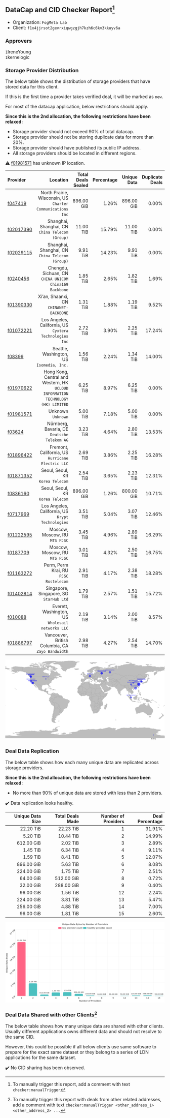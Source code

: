 ## DataCap and CID Checker Report[^1]
 - Organization: `FogMeta Lab`
 - Client: `f1x4jjrsot2gevrxiqwgzgjh7kzh6c6kv3kkuyv6a`
### Approvers
`1`IreneYoung<br/>`1`kernelogic

### Storage Provider Distribution
The below table shows the distribution of storage providers that have stored data for this client.

If this is the first time a provider takes verified deal, it will be marked as `new`.

For most of the datacap application, below restrictions should apply.

**Since this is the 2nd allocation, the following restrictions have been relaxed:**
 - Storage provider should not exceed 90% of total datacap.
 - Storage provider should not be storing duplicate data for more than 20%.
 - Storage provider should have published its public IP address.
 - All storage providers should be located in different regions.

⚠️ [f01981571](https://filfox.info/en/address/f01981571) has unknown IP location.

| Provider                                              |                                                                            Location | Total Deals Sealed | Percentage | Unique Data | Duplicate Deals |
| :---------------------------------------------------- | ----------------------------------------------------------------------------------: | -----------------: | ---------: | ----------: | --------------: |
| [f047419](https://filfox.info/en/address/f047419)     |                       North Prairie, Wisconsin, US<br/>`Charter Communications Inc` |         896.00 GiB |      1.26% |  896.00 GiB |           0.00% |
| [f02017390](https://filfox.info/en/address/f02017390) |                                  Shanghai, Shanghai, CN<br/>`China Telecom (Group)` |          11.00 TiB |     15.79% |   11.00 TiB |           0.00% |
| [f02029115](https://filfox.info/en/address/f02029115) |                                  Shanghai, Shanghai, CN<br/>`China Telecom (Group)` |           9.91 TiB |     14.23% |    9.91 TiB |           0.00% |
| [f0240456](https://filfox.info/en/address/f0240456)   |                           Chengdu, Sichuan, CN<br/>`CHINA UNICOM China169 Backbone` |           1.85 TiB |      2.65% |    1.82 TiB |           1.69% |
| [f01390330](https://filfox.info/en/address/f01390330) |                                          Xi’an, Shaanxi, CN<br/>`CHINANET-BACKBONE` |           1.31 TiB |      1.88% |    1.19 TiB |           9.52% |
| [f01072221](https://filfox.info/en/address/f01072221) |                          Los Angeles, California, US<br/>`Cyxtera Technologies Inc` |           2.72 TiB |      3.90% |    2.25 TiB |          17.24% |
| [f08399](https://filfox.info/en/address/f08399)       |                                        Seattle, Washington, US<br/>`Isomedia, Inc.` |           1.56 TiB |      2.24% |    1.34 TiB |          14.00% |
| [f01970622](https://filfox.info/en/address/f01970622) | Hong Kong, Central and Western, HK<br/>`UCLOUD INFORMATION TECHNOLOGY (HK) LIMITED` |           6.25 TiB |      8.97% |    6.25 TiB |           0.00% |
| [f01981571](https://filfox.info/en/address/f01981571) |                                                               Unknown<br/>`Unknown` |           5.00 TiB |      7.18% |    5.00 TiB |           0.00% |
| [f03624](https://filfox.info/en/address/f03624)       |                                     Nürnberg, Bavaria, DE<br/>`Deutsche Telekom AG` |           3.23 TiB |      4.64% |    2.80 TiB |          13.53% |
| [f01896422](https://filfox.info/en/address/f01896422) |                                Fremont, California, US<br/>`Hurricane Electric LLC` |           2.69 TiB |      3.86% |    2.25 TiB |          16.28% |
| [f01871352](https://filfox.info/en/address/f01871352) |                                                Seoul, Seoul, KR<br/>`Korea Telecom` |           2.54 TiB |      3.65% |    2.23 TiB |          12.31% |
| [f0836160](https://filfox.info/en/address/f0836160)   |                                                Seoul, Seoul, KR<br/>`Korea Telecom` |         896.00 GiB |      1.26% |  800.00 GiB |          10.71% |
| [f0717969](https://filfox.info/en/address/f0717969)   |                                Los Angeles, California, US<br/>`Krypt Technologies` |           3.51 TiB |      5.04% |    3.07 TiB |          12.46% |
| [f01222595](https://filfox.info/en/address/f01222595) |                                                   Moscow, Moscow, RU<br/>`MTS PJSC` |           3.45 TiB |      4.96% |    2.89 TiB |          16.29% |
| [f0187709](https://filfox.info/en/address/f0187709)   |                                                   Moscow, Moscow, RU<br/>`MTS PJSC` |           3.01 TiB |      4.32% |    2.50 TiB |          16.75% |
| [f01163272](https://filfox.info/en/address/f01163272) |                                           Perm, Perm Krai, RU<br/>`PJSC Rostelecom` |           2.91 TiB |      4.17% |    2.38 TiB |          18.28% |
| [f01402814](https://filfox.info/en/address/f01402814) |                                          Singapore, Singapore, SG<br/>`StarHub Ltd` |           1.79 TiB |      2.57% |    1.51 TiB |          15.72% |
| [f010088](https://filfox.info/en/address/f010088)     |                                Everett, Washington, US<br/>`Wholesail networks LLC` |           2.19 TiB |      3.14% |    2.00 TiB |           8.57% |
| [f01886797](https://filfox.info/en/address/f01886797) |                                Vancouver, British Columbia, CA<br/>`Zayo Bandwidth` |           2.98 TiB |      4.27% |    2.54 TiB |          14.70% |

<img src="https://raw.githubusercontent.com/data-preservation-programs/filplus-checker-assets/main/filecoin-project/filecoin-plus-large-datasets/issues/1138/1676472808150.png"/>

### Deal Data Replication
The below table shows how each many unique data are replicated across storage providers.


**Since this is the 2nd allocation, the following restrictions have been relaxed:**
- No more than 90% of unique data are stored with less than 2 providers.

✔️ Data replication looks healthy.

| Unique Data Size | Total Deals Made | Number of Providers | Deal Percentage |
| ---------------: | ---------------: | ------------------: | --------------: |
|        22.20 TiB |        22.23 TiB |                   1 |          31.91% |
|         5.20 TiB |        10.44 TiB |                   2 |          14.99% |
|       612.00 GiB |         2.02 TiB |                   3 |           2.89% |
|         1.45 TiB |         6.34 TiB |                   4 |           9.11% |
|         1.59 TiB |         8.41 TiB |                   5 |          12.07% |
|       896.00 GiB |         5.63 TiB |                   6 |           8.08% |
|       224.00 GiB |         1.75 TiB |                   7 |           2.51% |
|        64.00 GiB |       512.00 GiB |                   8 |           0.72% |
|        32.00 GiB |       288.00 GiB |                   9 |           0.40% |
|        96.00 GiB |         1.56 TiB |                  12 |           2.24% |
|       224.00 GiB |         3.81 TiB |                  13 |           5.47% |
|       256.00 GiB |         4.88 TiB |                  14 |           7.00% |
|        96.00 GiB |         1.81 TiB |                  15 |           2.60% |

<img src="https://raw.githubusercontent.com/data-preservation-programs/filplus-checker-assets/main/filecoin-project/filecoin-plus-large-datasets/issues/1138/1676472809246.png"/>

### Deal Data Shared with other Clients[^3]
The below table shows how many unique data are shared with other clients.
Usually different applications owns different data and should not resolve to the same CID.

However, this could be possible if all below clients use same software to prepare for the exact same dataset or they belong to a series of LDN applications for the same dataset.

✔️ No CID sharing has been observed.

[^1]: To manually trigger this report, add a comment with text `checker:manualTrigger`

[^2]: Deals from those addresses are combined into this report as they are specified with `checker:manualTrigger`

[^3]: To manually trigger this report with deals from other related addresses, add a comment with text `checker:manualTrigger <other_address_1> <other_address_2> ...`
